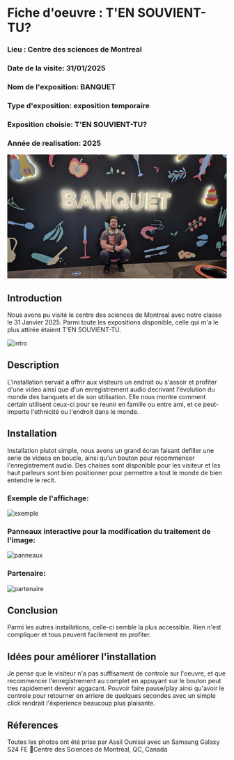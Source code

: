 # Fiche d'oeuvre : T'EN SOUVIENT-TU?
### Lieu : Centre des sciences de Montreal 
### Date de la visite: 31/01/2025 
### Nom de l'exposition: BANQUET 
### Type d'exposition: exposition temporaire 
### Exposition choisie: T'EN SOUVIENT-TU? 
### Année de realisation: 2025 

![Oeuvre](.//medias/Debut.jpg)

## Introduction
Nous avons pu visité le centre des sciences de Montreal avec notre classe le 31 Janvier 2025. Parmi toute les expositions disponible, celle qui m'a le plus attirée étaient T'EN SOUVIENT-TU.

![intro](.//medias/mosaique-AI_Oeuvre.jpg)

## Description
L'installation servait a offrir aux visiteurs un endroit ou s'assoir et profiter d'une video ainsi que d'un enregistrement audio decrivant l'évolution du monde des banquets et de son utilisation. Elle nous montre comment certain utilisent ceux-ci pour se reunir en famille ou entre ami, et ce peut-importe l'ethnicité ou l'endroit dans le monde. 

## Installation
Installation plutot simple, nous avons un grand écran faisant defiller une serie de videos en boucle, ainsi qu'un bouton pour recommencer l'enregistrement audio. Des chaises sont disponible pour les visiteur et les haut parleurs sont bien positionner pour permettre a tout le monde de bien entendre le recit.

### Exemple de l'affichage:
![exemple](.//medias/Mosaique-AI_Exemple-Art.jpg)

### Panneaux interactive pour la modification du traitement de l'image:
![panneaux](.//medias/Mosaique-AI_Panneaux.jpg)

### Partenaire:

![partenaire](.//medias/Partenaire.jpg)

## Conclusion

Parmi les autres installations, celle-ci semble la plus accessible. Rien n'est compliquer et tous peuvent facilement en profiter.

## Idées pour améliorer l'installation

Je pense que le visiteur n'a pas suffisament de controle sur l'oeuvre, et que recommencer l'enregistrement au complet en appuyant sur le bouton peut tres rapidement devenir aggacant. 
Pouvoir faire pause/play ainsi qu'avoir le controle pour retourner en arriere de quelques secondes avec un simple click rendrait l'éxperience beaucoup plus plaisante.

## Réferences
Toutes les photos ont été prise par Assil Ounissi avec un Samsung Galaxy S24 FE
📍Centre des Sciences de Montréal, QC, Canada
